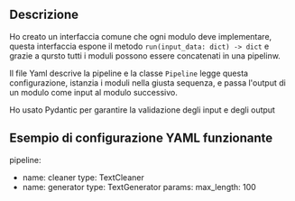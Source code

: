 ## Descrizione 

Ho creato un interfaccia comune che ogni modulo deve implementare, questa interfaccia espone il metodo `run(input_data: dict) -> dict` e grazie a qursto tutti i moduli possono essere concatenati in una pipelinw.

Il file Yaml descrive la pipeline e la classe `Pipeline` legge questa configurazione, istanzia i moduli nella giusta sequenza, e passa l'output di un modulo come input al modulo successivo.

Ho usato Pydantic per garantire la validazione degli input e degli output

## Esempio di configurazione YAML funzionante
pipeline:
  - name: cleaner
    type: TextCleaner
  - name: generator
    type: TextGenerator
    params:
      max_length: 100